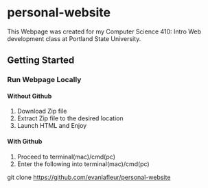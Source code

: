 # personal-website
This Webpage was created for my Computer Science 410: Intro Web development class at Portland State University.

## Getting Started

### Run Webpage Locally

#### Without Github
 1. Download Zip file 
 2. Extract Zip file to the desired location
 3. Launch HTML and Enjoy

#### With Github
1. Proceed to terminal(mac)/cmd(pc)
2. Enter the following into terminal(mac)/cmd(pc)

git clone https://github.com/evanlafleur/personal-website
